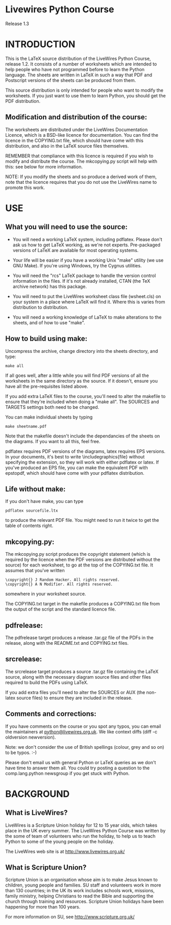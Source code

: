 # Livewires Python Course #

Release 1.3


# INTRODUCTION #

This is the LaTeX source distribution of the LiveWires Python Course,
release 1.2. It consists of a number of worksheets which are intended to
help people who have not programmed before to learn the Python language.
The sheets are written in LaTeX in such a way that PDF and Postscript
versions of the sheets can be produced from them.

This source distribution is only intended for people who want to modify
the worksheets. If you just want to use them to learn Python, you should
get the PDF distribution.

Modification and distribution of the course:
--------------------------------------------

The worksheets are distributed under the LiveWires Documentation
Licence, which is a BSD-like licence for documentation. You can find the
licence in the COPYING.txt file, which should have come with this
distribution, and also in the LaTeX source files themselves.

REMEMBER that compliance with this licence is required if you wish to
modify and distribute the course. The mkcopying.py script will help with
this: see below for more information.

NOTE: If you modify the sheets and so produce a derived work of them,
note that the licence requires that you do not use the LiveWires name
to promote this work.


# USE #

What you will need to use the source:
-------------------------------------

- You will need a working LaTeX system, including pdflatex. Please don't
  ask us how to get LaTeX working, as we're not experts. Pre-packaged
  versions of LaTeX are available for most operating systems.

- Your life will be easier if you have a working Unix "make" utility (we
  use GNU Make). If you're using Windows, try the Cygnus utilities.

- You will need the "rcs" LaTeX package to handle the version control
  information in the files. If it's not already installed, CTAN (the TeX
  archive network) has this package.

- You will need to put the LiveWires worksheet class file (wsheet.cls)
  on your system in a place where LaTeX will find it. Where this is
  varies from distribution to distribution.

- You will need a working knowledge of LaTeX to make alterations to the
  sheets, and of how to use "make".

How to build using make:
------------------------

Uncompress the archive, change directory into the sheets directory, and
type:

    make all

If all goes well, after a little while you will find PDF versions of all
the worksheets in the same directory as the source. If it doesn't,
ensure you have all the pre-requisites listed above.

If you add extra LaTeX files to the course, you'll need to alter the
makefile to ensure that they're included when doing a "make all". The
SOURCES and TARGETS settings both need to be changed. 

You can make individual sheets by typing

    make sheetname.pdf

Note that the makefile doesn't include the dependancies of the sheets on
the diagrams. If you want to all this, feel free.

pdflatex requires PDF versions of the diagrams, latex requires EPS
versions. In your documents, it's best to write \includegraphics{file}
without specifying the extension, so they will work with either pdflatex
or latex. If you've produced an EPS file, you can make the equivalent
PDF with epstopdf, which should have come with your pdflatex
distribution.

Life without make:
------------------

If you don't have make, you can type

    pdflatex sourcefile.ltx

to produce the relevant PDF file. You might need to run it twice to get
the table of contents right.

mkcopying.py:
-------------

The mkcopying.py script produces the copyright statement (which is
required by the licence when the PDF versions are distributed without
the source) for each worksheet, to go at the top of the COPYING.txt
file. It assumes that you've written

    \copyright{} J Random Hacker. All rights reserved.
    \copyright{} A N Modifier. All rights reserved.

somewhere in your worksheet source. 

The COPYING.txt target in the makefile produces a COPYING.txt file from
the output of the script and the standard licence file.

pdfrelease:
-----------

The pdfrelease target produces a release .tar.gz file of the PDFs in the
release, along with the README.txt and COPYING.txt files.

srcrelease:
-----------

The srcrelease target produces a source .tar.gz file containing the
LaTeX source, along with the necessary diagram source files and other
files required to build the PDFs using LaTeX.

If you add extra files you'll need to alter the SOURCES or AUX (the
non-latex source files) to ensure they are included in the release.

Comments and corrections:
-------------------------

If you have comments on the course or you spot any typos, you can email
the maintainers at python@livewires.org.uk. We like context diffs
(diff -c oldversion newversion).

Note: we don't consider the use of British spellings (colour, grey and
so on) to be typos. :-)

Please don't email us with general Python or LaTeX queries as we don't
have time to answer them all. You could try posting a question to the
comp.lang.python newsgroup if you get stuck with Python.


# BACKGROUND #

What is LiveWires?
-------------------

LiveWires is a Scripture Union holiday for 12 to 15 year olds, which
takes place in the UK every summer. The LiveWires Python Course was
written by the some of team of volunteers who run the holiday, to help
us to teach Python to some of the young people on the holiday.

The LiveWires web site is at <http://www.livewires.org.uk/>

What is Scripture Union?
------------------------

Scripture Union is an organisation whose aim is to make Jesus known to
children, young people and families. SU staff and volunteers work in
more than 130 countries; in the UK its work includes schools work,
missions, family ministry, helping Christians to read the Bible and
supporting the church through training and resources. Scripture Union
holidays have been happening for more than 100 years.

For more information on SU, see <http://www.scripture.org.uk/>
